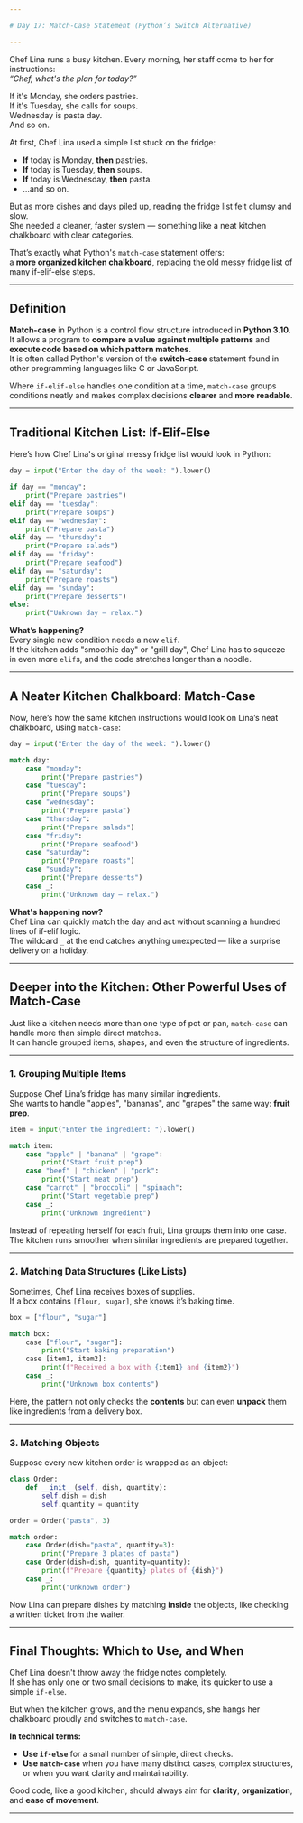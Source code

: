 ```yaml
---

# Day 17: Match-Case Statement (Python’s Switch Alternative)

---
```


Chef Lina runs a busy kitchen. Every morning, her staff come to her for instructions:  
*“Chef, what's the plan for today?”*  

If it's Monday, she orders pastries.  
If it's Tuesday, she calls for soups.  
Wednesday is pasta day.  
And so on.

At first, Chef Lina used a simple list stuck on the fridge:
- **If** today is Monday, **then** pastries.
- **If** today is Tuesday, **then** soups.
- **If** today is Wednesday, **then** pasta.
- ...and so on.

But as more dishes and days piled up, reading the fridge list felt clumsy and slow.  
She needed a cleaner, faster system — something like a neat kitchen chalkboard with clear categories.

That’s exactly what Python's `match-case` statement offers:  
a **more organized kitchen chalkboard**, replacing the old messy fridge list of many if-elif-else steps.

---

## Definition

**Match-case** in Python is a control flow structure introduced in **Python 3.10**.  
It allows a program to **compare a value against multiple patterns** and **execute code based on which pattern matches**.  
It is often called Python's version of the **switch-case** statement found in other programming languages like C or JavaScript.  

Where `if-elif-else` handles one condition at a time, `match-case` groups conditions neatly and makes complex decisions **clearer** and **more readable**.

---

## Traditional Kitchen List: If-Elif-Else

Here’s how Chef Lina's original messy fridge list would look in Python:

```python
day = input("Enter the day of the week: ").lower()

if day == "monday":
    print("Prepare pastries")
elif day == "tuesday":
    print("Prepare soups")
elif day == "wednesday":
    print("Prepare pasta")
elif day == "thursday":
    print("Prepare salads")
elif day == "friday":
    print("Prepare seafood")
elif day == "saturday":
    print("Prepare roasts")
elif day == "sunday":
    print("Prepare desserts")
else:
    print("Unknown day — relax.")
```

**What’s happening?**  
Every single new condition needs a new `elif`.  
If the kitchen adds "smoothie day" or "grill day", Chef Lina has to squeeze in even more `elif`s, and the code stretches longer than a noodle.

---

## A Neater Kitchen Chalkboard: Match-Case

Now, here’s how the same kitchen instructions would look on Lina’s neat chalkboard, using `match-case`:

```python
day = input("Enter the day of the week: ").lower()

match day:
    case "monday":
        print("Prepare pastries")
    case "tuesday":
        print("Prepare soups")
    case "wednesday":
        print("Prepare pasta")
    case "thursday":
        print("Prepare salads")
    case "friday":
        print("Prepare seafood")
    case "saturday":
        print("Prepare roasts")
    case "sunday":
        print("Prepare desserts")
    case _:
        print("Unknown day — relax.")
```

**What's happening now?**  
Chef Lina can quickly match the day and act without scanning a hundred lines of if-elif logic.  
The wildcard `_` at the end catches anything unexpected — like a surprise delivery on a holiday.

---

## Deeper into the Kitchen: Other Powerful Uses of Match-Case

Just like a kitchen needs more than one type of pot or pan, `match-case` can handle more than simple direct matches.  
It can handle grouped items, shapes, and even the structure of ingredients.

---

### 1. Grouping Multiple Items

Suppose Chef Lina’s fridge has many similar ingredients.  
She wants to handle "apples", "bananas", and "grapes" the same way: **fruit prep**.

```python
item = input("Enter the ingredient: ").lower()

match item:
    case "apple" | "banana" | "grape":
        print("Start fruit prep")
    case "beef" | "chicken" | "pork":
        print("Start meat prep")
    case "carrot" | "broccoli" | "spinach":
        print("Start vegetable prep")
    case _:
        print("Unknown ingredient")
```

Instead of repeating herself for each fruit, Lina groups them into one case.  
The kitchen runs smoother when similar ingredients are prepared together.

---

### 2. Matching Data Structures (Like Lists)

Sometimes, Chef Lina receives boxes of supplies.  
If a box contains `[flour, sugar]`, she knows it’s baking time.

```python
box = ["flour", "sugar"]

match box:
    case ["flour", "sugar"]:
        print("Start baking preparation")
    case [item1, item2]:
        print(f"Received a box with {item1} and {item2}")
    case _:
        print("Unknown box contents")
```

Here, the pattern not only checks the **contents** but can even **unpack** them like ingredients from a delivery box.

---

### 3. Matching Objects

Suppose every new kitchen order is wrapped as an object:

```python
class Order:
    def __init__(self, dish, quantity):
        self.dish = dish
        self.quantity = quantity

order = Order("pasta", 3)

match order:
    case Order(dish="pasta", quantity=3):
        print("Prepare 3 plates of pasta")
    case Order(dish=dish, quantity=quantity):
        print(f"Prepare {quantity} plates of {dish}")
    case _:
        print("Unknown order")
```

Now Lina can prepare dishes by matching **inside** the objects, like checking a written ticket from the waiter.

---

## Final Thoughts: Which to Use, and When

Chef Lina doesn't throw away the fridge notes completely.  
If she has only one or two small decisions to make, it’s quicker to use a simple `if-else`.

But when the kitchen grows, and the menu expands, she hangs her chalkboard proudly and switches to `match-case`.

**In technical terms:**  
- **Use `if-else`** for a small number of simple, direct checks.  
- **Use `match-case`** when you have many distinct cases, complex structures, or when you want clarity and maintainability.

Good code, like a good kitchen, should always aim for **clarity**, **organization**, and **ease of movement**.

---